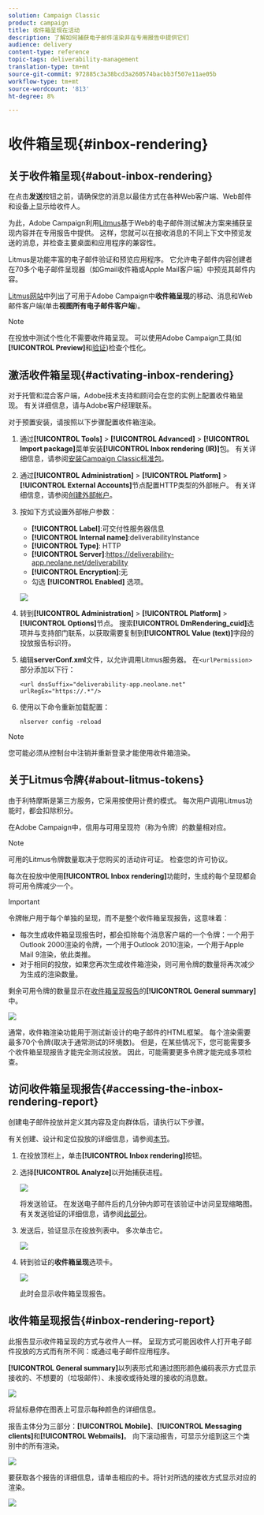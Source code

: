 ```yaml
---
solution: Campaign Classic
product: campaign
title: 收件箱呈现在活动
description: 了解如何捕获电子邮件渲染并在专用报告中提供它们
audience: delivery
content-type: reference
topic-tags: deliverability-management
translation-type: tm+mt
source-git-commit: 972885c3a38bcd3a260574bacbb3f507e11ae05b
workflow-type: tm+mt
source-wordcount: '813'
ht-degree: 8%

---
```



# 收件箱呈现{#inbox-rendering}

## 关于收件箱呈现{#about-inbox-rendering}

在点击&#x200B;**发送**&#x200B;按钮之前，请确保您的消息以最佳方式在各种Web客户端、Web邮件和设备上显示给收件人。

为此，Adobe Campaign利用[Litmus](https://litmus.com/email-testing)基于Web的电子邮件测试解决方案来捕获呈现内容并在专用报告中提供。 这样，您就可以在接收消息的不同上下文中预览发送的消息，并检查主要桌面和应用程序的兼容性。

Litmus是功能丰富的电子邮件验证和预览应用程序。 它允许电子邮件内容创建者在70多个电子邮件呈现器（如Gmail收件箱或Apple Mail客户端）中预览其邮件内容。

[Litmus网站](https://litmus.com/email-testing)中列出了可用于Adobe Campaign中&#x200B;**收件箱呈现**&#x200B;的移动、消息和Web邮件客户端(单击&#x200B;**视图所有电子邮件客户端**)。

>[!NOTE]
>
>在投放中测试个性化不需要收件箱呈现。 可以使用Adobe Campaign工具(如&#x200B;**[!UICONTROL Preview]**&#x200B;和[验证](../../delivery/using/steps-validating-the-delivery.md#sending-a-proof))检查个性化。

## 激活收件箱呈现{#activating-inbox-rendering}

对于托管和混合客户端，Adobe技术支持和顾问会在您的实例上配置收件箱呈现。 有关详细信息，请与Adobe客户经理联系。

对于预置安装，请按照以下步骤配置收件箱渲染。

1. 通过&#x200B;**[!UICONTROL Tools]** > **[!UICONTROL Advanced]** > **[!UICONTROL Import package]**&#x200B;菜单安装&#x200B;**[!UICONTROL Inbox rendering (IR)]**&#x200B;包。 有关详细信息，请参阅[安装Campaign Classic标准包](../../installation/using/installing-campaign-standard-packages.md)。
1. 通过&#x200B;**[!UICONTROL Administration]** > **[!UICONTROL Platform]** > **[!UICONTROL External Accounts]**&#x200B;节点配置HTTP类型的外部帐户。 有关详细信息，请参阅[创建外部帐户](../../installation/using/external-accounts.md#creating-an-external-account)。
1. 按如下方式设置外部帐户参数：
   * **[!UICONTROL Label]**:可交付性服务器信息
   * **[!UICONTROL Internal name]**:deliverabilityInstance
   * **[!UICONTROL Type]**: HTTP
   * **[!UICONTROL Server]**:https://deliverability-app.neolane.net/deliverability
   * **[!UICONTROL Encryption]**:无
   * 勾选 **[!UICONTROL Enabled]** 选项。

   ![](assets/s_tn_inbox_rendering_external-account.png)

1. 转到&#x200B;**[!UICONTROL Administration]** > **[!UICONTROL Platform]** > **[!UICONTROL Options]**&#x200B;节点。 搜索&#x200B;**[!UICONTROL DmRendering_cuid]**&#x200B;选项并与支持部门联系，以获取需要复制到&#x200B;**[!UICONTROL Value (text)]**&#x200B;字段的投放报告标识符。
1. 编辑&#x200B;**serverConf.xml**&#x200B;文件，以允许调用Litmus服务器。 在`<urlPermission>`部分添加以下行：

   ```
   <url dnsSuffix="deliverability-app.neolane.net" urlRegEx="https://.*"/>
   ```

1. 使用以下命令重新加载配置：

   ```
   nlserver config -reload
   ```

>[!NOTE]
>
>您可能必须从控制台中注销并重新登录才能使用收件箱渲染。

## 关于Litmus令牌{#about-litmus-tokens}

由于利特摩斯是第三方服务，它采用按使用计费的模式。 每次用户调用Litmus功能时，都会扣除积分。

在Adobe Campaign中，信用与可用呈现符（称为令牌）的数量相对应。

>[!NOTE]
>
>可用的Litmus令牌数量取决于您购买的活动许可证。 检查您的许可协议。

每次在投放中使用&#x200B;**[!UICONTROL Inbox rendering]**&#x200B;功能时，生成的每个呈现都会将可用令牌减少一个。

>[!IMPORTANT]
>
>令牌帐户用于每个单独的呈现，而不是整个收件箱呈现报告，这意味着：
>
>* 每次生成收件箱呈现报告时，都会扣除每个消息客户端的一个令牌：一个用于Outlook 2000渲染的令牌，一个用于Outlook 2010渲染，一个用于Apple Mail 9渲染，依此类推。
>* 对于相同的投放，如果您再次生成收件箱渲染，则可用令牌的数量将再次减少为生成的渲染数量。

>



剩余可用令牌的数量显示在[收件箱呈现报告](#inbox-rendering-report)的&#x200B;**[!UICONTROL General summary]**&#x200B;中。

![](assets/s_tn_inbox_rendering_tokens.png)

通常，收件箱渲染功能用于测试新设计的电子邮件的HTML框架。 每个渲染需要最多70个令牌(取决于通常测试的环境数)。 但是，在某些情况下，您可能需要多个收件箱呈现报告才能完全测试投放。 因此，可能需要更多令牌才能完成多项检查。

## 访问收件箱呈现报告{#accessing-the-inbox-rendering-report}

创建电子邮件投放并定义其内容及定向群体后，请执行以下步骤。

有关创建、设计和定位投放的详细信息，请参阅[本节](../../delivery/using/about-email-channel.md)。

1. 在投放顶栏上，单击&#x200B;**[!UICONTROL Inbox rendering]**&#x200B;按钮。
1. 选择&#x200B;**[!UICONTROL Analyze]**&#x200B;以开始捕获进程。

   ![](assets/s_tn_inbox_rendering_button.png)

   将发送验证。 在发送电子邮件后的几分钟内即可在该验证中访问呈现缩略图。 有关发送验证的详细信息，请参阅[此部分](../../delivery/using/steps-validating-the-delivery.md#sending-a-proof)。

1. 发送后，验证显示在投放列表中。 多次单击它。

   ![](assets/s_tn_inbox_rendering_delivery_list.png)

1. 转到验证的&#x200B;**收件箱呈现**&#x200B;选项卡。

   ![](assets/s_tn_inbox_rendering_tab.png)

   此时会显示收件箱呈现报告。

## 收件箱呈现报告{#inbox-rendering-report}

此报告显示收件箱呈现的方式与收件人一样。 呈现方式可能因收件人打开电子邮件投放的方式而有所不同：或通过电子邮件应用程序。

**[!UICONTROL General summary]**&#x200B;以列表形式和通过图形颜色编码表示方式显示接收的、不想要的（垃圾邮件）、未接收或待处理的接收的消息数。

![](assets/s_tn_inbox_rendering_summary.png)

将鼠标悬停在图表上可显示每种颜色的详细信息。

报告主体分为三部分：**[!UICONTROL Mobile]**、**[!UICONTROL Messaging clients]**&#x200B;和&#x200B;**[!UICONTROL Webmails]**。 向下滚动报告，可显示分组到这三个类别中的所有渲染。

![](assets/s_tn_inbox_rendering_report.png)

要获取各个报告的详细信息，请单击相应的卡。将针对所选的接收方式显示对应的渲染。

![](assets/s_tn_inbox_rendering_example.png)
